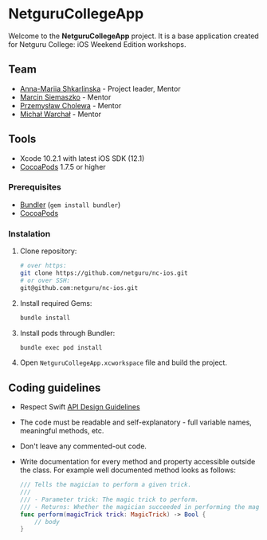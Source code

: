 # NetguruCollegeApp

Welcome to the **NetguruCollegeApp** project. It is a base application created for Netguru College: iOS Weekend Edition workshops.

## Team

* [Anna-Mariia Shkarlinska](mailto:anna-mariia.shkarlinska@netguru.com) - Project leader, Mentor
* [Marcin Siemaszko](mailto:marcin.siemaszko@netguru.com) - Mentor
* [Przemysław Cholewa](mailto:przemyslaw.cholewa@netguru.com) - Mentor
* [Michał Warchał](mailto:michal.warchal@netguru.com) - Mentor

## Tools 

- Xcode 10.2.1 with latest iOS SDK (12.1)
- [CocoaPods](https://github.com/CocoaPods/CocoaPods) 1.7.5 or higher

### Prerequisites

- [Bundler](http://bundler.io) (`gem install bundler`)
- [CocoaPods](https://cocoapods.org)

### Instalation

1. Clone repository:

	```bash
	# over https:
	git clone https://github.com/netguru/nc-ios.git
	# or over SSH:
	git@github.com:netguru/nc-ios.git
	```

2. Install required Gems:

	```bash
	bundle install
	```

3. Install pods through Bundler:

	```bash
	bundle exec pod install
	```

4. Open `NetguruCollegeApp.xcworkspace` file and build the project.


## Coding guidelines

- Respect Swift [API Design Guidelines](https://swift.org/documentation/api-design-guidelines/)
- The code must be readable and self-explanatory - full variable names, meaningful methods, etc.
- Don't leave any commented-out code.
- Write documentation for every method and property accessible outside the class. For example well documented method looks as follows:

	```swift
	/// Tells the magician to perform a given trick.
	///
	/// - Parameter trick: The magic trick to perform.
	/// - Returns: Whether the magician succeeded in performing the magic trick.
	func perform(magicTrick trick: MagicTrick) -> Bool {
		// body
	}
	```
